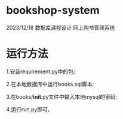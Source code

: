 # bookshop-system
2023/12/18 数据库课程设计 网上购书管理系统


# 运行方法
1.安装requirement.py中的包;

2.在本地数据库中运行books.sql脚本;

3.在books/__init__.py文件中输入本地mysql的密码;

4.运行run.py即可。